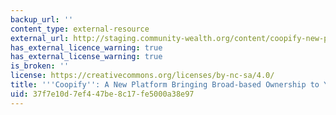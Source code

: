 ```yaml
---
backup_url: ''
content_type: external-resource
external_url: http://staging.community-wealth.org/content/coopify-new-platform-bringing-broad-based-ownership-your-smartphone
has_external_licence_warning: true
has_external_license_warning: true
is_broken: ''
license: https://creativecommons.org/licenses/by-nc-sa/4.0/
title: '''Coopify'': A New Platform Bringing Broad-based Ownership to Your Smartphone'
uid: 37f7e10d-7ef4-47be-8c17-fe5000a38e97
---
```

